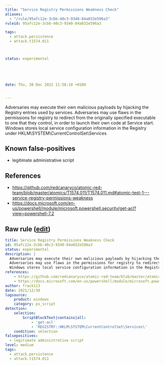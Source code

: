 ```yaml
---
title: "Service Registry Permissions Weakness Check"
aliases:
  - "/rule/95afc12e-3cbb-40c3-9340-84a032e596a3"
ruleid: 95afc12e-3cbb-40c3-9340-84a032e596a3

tags:
  - attack.persistence
  - attack.t1574.011



status: experimental





date: Thu, 30 Dec 2021 11:58:10 +0100


---
```


Adversaries may execute their own malicious payloads by hijacking the Registry entries used by services.
Adversaries may use flaws in the permissions for registry to redirect from the originally specified executable to one that they control, in order to launch their own code at Service start.
Windows stores local service configuration information in the Registry under HKLM\SYSTEM\CurrentControlSet\Services


<!--more-->


## Known false-positives

* legitimate administrative script



## References

* https://github.com/redcanaryco/atomic-red-team/blob/master/atomics/T1574.011/T1574.011.md#atomic-test-1---service-registry-permissions-weakness
* https://docs.microsoft.com/en-us/powershell/module/microsoft.powershell.security/get-acl?view=powershell-7.2


## Raw rule ([edit](https://github.com/SigmaHQ/sigma/edit/master/rules/windows/powershell/powershell_script/posh_ps_get_acl_service.yml))
```yaml
title: Service Registry Permissions Weakness Check 
id: 95afc12e-3cbb-40c3-9340-84a032e596a3
status: experimental
description: |
  Adversaries may execute their own malicious payloads by hijacking the Registry entries used by services.
  Adversaries may use flaws in the permissions for registry to redirect from the originally specified executable to one that they control, in order to launch their own code at Service start.
  Windows stores local service configuration information in the Registry under HKLM\SYSTEM\CurrentControlSet\Services
references:
    - https://github.com/redcanaryco/atomic-red-team/blob/master/atomics/T1574.011/T1574.011.md#atomic-test-1---service-registry-permissions-weakness
    - https://docs.microsoft.com/en-us/powershell/module/microsoft.powershell.security/get-acl?view=powershell-7.2
author: frack113
date: 2021/12/30
logsource:
    product: windows
    category: ps_script
detection:
    selection:
        ScriptBlockText|contains|all:
            - 'get-acl'
            - 'REGISTRY::HKLM\SYSTEM\CurrentControlSet\Services\'
    condition: selection
falsepositives:
  - legitimate administrative script
level: medium
tags:
  - attack.persistence
  - attack.t1574.011

```
